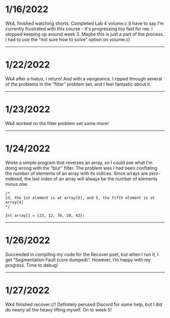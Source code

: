 # 1/16/2022
Wk4, finished watching shorts. Completed Lab 4 volume.c (I have to say I’m currently frustrated with this course - it's progressing too fast for me. I stopped keeping up around week 3. Maybe this is just a part of the process. I had to use the “not sure how to solve” option on volume.c)

---

# 1/22/2022
Wk4 after a hiatus, I return! And with a vengeance. I ripped through several of the problems in the “filter” problem set, and I feel fantastic about it.

---

# 1/23/2022
Wk4 worked on the filter problem set some more!

---

# 1/24/2022
Wrote a simple program that reverses an array, so I could see what I’m doing wrong with the “blur” filter. The problem was I had been conflating the number of elements of an array with its indices. Since arrays are zero-indexed, the last index of an array will always be the number of elements minus one:
 
```
/*
23, the 1st element is at array[0], and 5, the fifth element is at array[4]
*/

Int array[] = {23, 12, 76, 20, 42};
```

---

# 1/26/2022
Succeeded in compiling my code for the Recover pset, but when I run it, I get “Segmentation Fault (core dumped)”. However, I’m happy with my progress. Time to debug!

---

# 1/27/2022
Wk4 finished recover.c!! Definitely perused Discord for some help, but I did do nearly all the heavy lifting myself. On to week 5!
